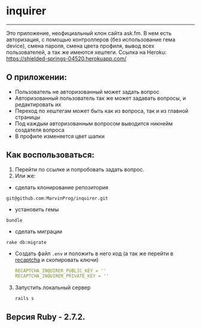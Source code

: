 # inquirer
___
Это приложение, неофициальный клон сайта ask.fm.
В нем есть авторизация, с помощью контроллеров (без использование гема device), смена пароля, смена цвета профиля, вывод всех пользователей, а так же имеются хештеги.
Ссылка на Heroku: https://shielded-springs-04520.herokuapp.com/

## О приложении:
- Пользователь не авторизованный может задать вопрос
- Авторизованный пользователь так же может задавать вопросы, и редактировать их
- Переход по хештегам может быть как из вопроса, так и из главной страницы
- Под каждым авторизованным вопросом выводится никнейм создателя вопроса
- В профиле изменяется цвет шапки

## Как воспользоваться:
1. Перейти по ссылке и попробовать задать вопрос.
2. Или же:
  - сделать клонирование репозитория
  ```
  git@github.com:MarvinProg/inquirer.git
  ```
  - установить гемы
  ```
  bundle
  ```
  - сделать миграции 
  ```
  rake db:migrate
  ```
  - Создать файл `.env` и положить в него код (а так же перейти в [recaptcha](https://www.google.com/recaptcha/about/) и скопировать ключи)
    ```yml
    RECAPTCHA_INQUIRER_PUBLIC_KEY = ''
    RECAPTCHA_INQUIRER_PRIVATE_KEY = ''
    ```
3. Запустить локальный сервер 
   ```
   rails s
   ```

## Версия Ruby - 2.7.2.

